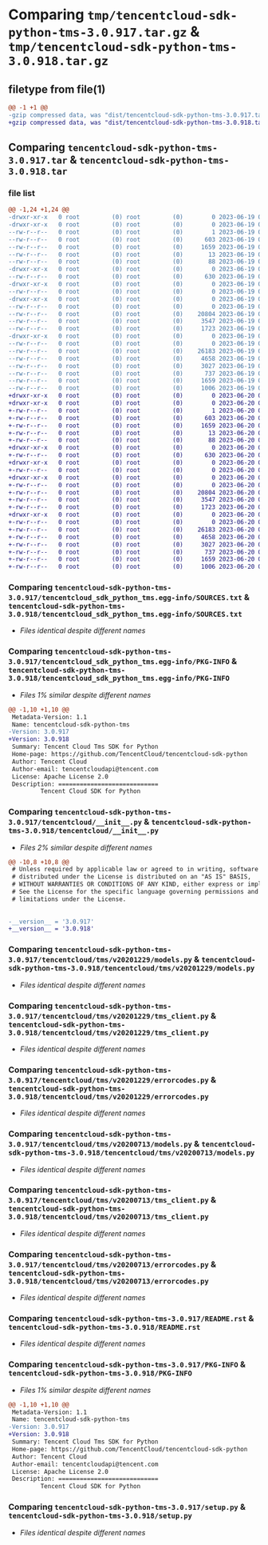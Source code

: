 # Comparing `tmp/tencentcloud-sdk-python-tms-3.0.917.tar.gz` & `tmp/tencentcloud-sdk-python-tms-3.0.918.tar.gz`

## filetype from file(1)

```diff
@@ -1 +1 @@
-gzip compressed data, was "dist/tencentcloud-sdk-python-tms-3.0.917.tar", last modified: Mon Jun 19 00:35:59 2023, max compression
+gzip compressed data, was "dist/tencentcloud-sdk-python-tms-3.0.918.tar", last modified: Tue Jun 20 02:51:10 2023, max compression
```

## Comparing `tencentcloud-sdk-python-tms-3.0.917.tar` & `tencentcloud-sdk-python-tms-3.0.918.tar`

### file list

```diff
@@ -1,24 +1,24 @@
-drwxr-xr-x   0 root         (0) root         (0)        0 2023-06-19 00:35:59.000000 tencentcloud-sdk-python-tms-3.0.917/
-drwxr-xr-x   0 root         (0) root         (0)        0 2023-06-19 00:35:59.000000 tencentcloud-sdk-python-tms-3.0.917/tencentcloud_sdk_python_tms.egg-info/
--rw-r--r--   0 root         (0) root         (0)        1 2023-06-19 00:35:59.000000 tencentcloud-sdk-python-tms-3.0.917/tencentcloud_sdk_python_tms.egg-info/dependency_links.txt
--rw-r--r--   0 root         (0) root         (0)      603 2023-06-19 00:35:59.000000 tencentcloud-sdk-python-tms-3.0.917/tencentcloud_sdk_python_tms.egg-info/SOURCES.txt
--rw-r--r--   0 root         (0) root         (0)     1659 2023-06-19 00:35:59.000000 tencentcloud-sdk-python-tms-3.0.917/tencentcloud_sdk_python_tms.egg-info/PKG-INFO
--rw-r--r--   0 root         (0) root         (0)       13 2023-06-19 00:35:59.000000 tencentcloud-sdk-python-tms-3.0.917/tencentcloud_sdk_python_tms.egg-info/top_level.txt
--rw-r--r--   0 root         (0) root         (0)       88 2023-06-19 00:35:59.000000 tencentcloud-sdk-python-tms-3.0.917/setup.cfg
-drwxr-xr-x   0 root         (0) root         (0)        0 2023-06-19 00:35:59.000000 tencentcloud-sdk-python-tms-3.0.917/tencentcloud/
--rw-r--r--   0 root         (0) root         (0)      630 2023-06-19 00:35:59.000000 tencentcloud-sdk-python-tms-3.0.917/tencentcloud/__init__.py
-drwxr-xr-x   0 root         (0) root         (0)        0 2023-06-19 00:35:59.000000 tencentcloud-sdk-python-tms-3.0.917/tencentcloud/tms/
--rw-r--r--   0 root         (0) root         (0)        0 2023-06-19 00:35:59.000000 tencentcloud-sdk-python-tms-3.0.917/tencentcloud/tms/__init__.py
-drwxr-xr-x   0 root         (0) root         (0)        0 2023-06-19 00:35:59.000000 tencentcloud-sdk-python-tms-3.0.917/tencentcloud/tms/v20201229/
--rw-r--r--   0 root         (0) root         (0)        0 2023-06-19 00:35:59.000000 tencentcloud-sdk-python-tms-3.0.917/tencentcloud/tms/v20201229/__init__.py
--rw-r--r--   0 root         (0) root         (0)    20804 2023-06-19 00:35:59.000000 tencentcloud-sdk-python-tms-3.0.917/tencentcloud/tms/v20201229/models.py
--rw-r--r--   0 root         (0) root         (0)     3547 2023-06-19 00:35:59.000000 tencentcloud-sdk-python-tms-3.0.917/tencentcloud/tms/v20201229/tms_client.py
--rw-r--r--   0 root         (0) root         (0)     1723 2023-06-19 00:35:59.000000 tencentcloud-sdk-python-tms-3.0.917/tencentcloud/tms/v20201229/errorcodes.py
-drwxr-xr-x   0 root         (0) root         (0)        0 2023-06-19 00:35:59.000000 tencentcloud-sdk-python-tms-3.0.917/tencentcloud/tms/v20200713/
--rw-r--r--   0 root         (0) root         (0)        0 2023-06-19 00:35:59.000000 tencentcloud-sdk-python-tms-3.0.917/tencentcloud/tms/v20200713/__init__.py
--rw-r--r--   0 root         (0) root         (0)    26183 2023-06-19 00:35:59.000000 tencentcloud-sdk-python-tms-3.0.917/tencentcloud/tms/v20200713/models.py
--rw-r--r--   0 root         (0) root         (0)     4658 2023-06-19 00:35:59.000000 tencentcloud-sdk-python-tms-3.0.917/tencentcloud/tms/v20200713/tms_client.py
--rw-r--r--   0 root         (0) root         (0)     3027 2023-06-19 00:35:59.000000 tencentcloud-sdk-python-tms-3.0.917/tencentcloud/tms/v20200713/errorcodes.py
--rw-r--r--   0 root         (0) root         (0)      737 2023-06-19 00:35:59.000000 tencentcloud-sdk-python-tms-3.0.917/README.rst
--rw-r--r--   0 root         (0) root         (0)     1659 2023-06-19 00:35:59.000000 tencentcloud-sdk-python-tms-3.0.917/PKG-INFO
--rw-r--r--   0 root         (0) root         (0)     1006 2023-06-19 00:35:59.000000 tencentcloud-sdk-python-tms-3.0.917/setup.py
+drwxr-xr-x   0 root         (0) root         (0)        0 2023-06-20 02:51:10.000000 tencentcloud-sdk-python-tms-3.0.918/
+drwxr-xr-x   0 root         (0) root         (0)        0 2023-06-20 02:51:10.000000 tencentcloud-sdk-python-tms-3.0.918/tencentcloud_sdk_python_tms.egg-info/
+-rw-r--r--   0 root         (0) root         (0)        1 2023-06-20 02:51:10.000000 tencentcloud-sdk-python-tms-3.0.918/tencentcloud_sdk_python_tms.egg-info/dependency_links.txt
+-rw-r--r--   0 root         (0) root         (0)      603 2023-06-20 02:51:10.000000 tencentcloud-sdk-python-tms-3.0.918/tencentcloud_sdk_python_tms.egg-info/SOURCES.txt
+-rw-r--r--   0 root         (0) root         (0)     1659 2023-06-20 02:51:10.000000 tencentcloud-sdk-python-tms-3.0.918/tencentcloud_sdk_python_tms.egg-info/PKG-INFO
+-rw-r--r--   0 root         (0) root         (0)       13 2023-06-20 02:51:10.000000 tencentcloud-sdk-python-tms-3.0.918/tencentcloud_sdk_python_tms.egg-info/top_level.txt
+-rw-r--r--   0 root         (0) root         (0)       88 2023-06-20 02:51:10.000000 tencentcloud-sdk-python-tms-3.0.918/setup.cfg
+drwxr-xr-x   0 root         (0) root         (0)        0 2023-06-20 02:51:10.000000 tencentcloud-sdk-python-tms-3.0.918/tencentcloud/
+-rw-r--r--   0 root         (0) root         (0)      630 2023-06-20 02:51:10.000000 tencentcloud-sdk-python-tms-3.0.918/tencentcloud/__init__.py
+drwxr-xr-x   0 root         (0) root         (0)        0 2023-06-20 02:51:10.000000 tencentcloud-sdk-python-tms-3.0.918/tencentcloud/tms/
+-rw-r--r--   0 root         (0) root         (0)        0 2023-06-20 02:51:10.000000 tencentcloud-sdk-python-tms-3.0.918/tencentcloud/tms/__init__.py
+drwxr-xr-x   0 root         (0) root         (0)        0 2023-06-20 02:51:10.000000 tencentcloud-sdk-python-tms-3.0.918/tencentcloud/tms/v20201229/
+-rw-r--r--   0 root         (0) root         (0)        0 2023-06-20 02:51:10.000000 tencentcloud-sdk-python-tms-3.0.918/tencentcloud/tms/v20201229/__init__.py
+-rw-r--r--   0 root         (0) root         (0)    20804 2023-06-20 02:51:10.000000 tencentcloud-sdk-python-tms-3.0.918/tencentcloud/tms/v20201229/models.py
+-rw-r--r--   0 root         (0) root         (0)     3547 2023-06-20 02:51:10.000000 tencentcloud-sdk-python-tms-3.0.918/tencentcloud/tms/v20201229/tms_client.py
+-rw-r--r--   0 root         (0) root         (0)     1723 2023-06-20 02:51:10.000000 tencentcloud-sdk-python-tms-3.0.918/tencentcloud/tms/v20201229/errorcodes.py
+drwxr-xr-x   0 root         (0) root         (0)        0 2023-06-20 02:51:10.000000 tencentcloud-sdk-python-tms-3.0.918/tencentcloud/tms/v20200713/
+-rw-r--r--   0 root         (0) root         (0)        0 2023-06-20 02:51:10.000000 tencentcloud-sdk-python-tms-3.0.918/tencentcloud/tms/v20200713/__init__.py
+-rw-r--r--   0 root         (0) root         (0)    26183 2023-06-20 02:51:10.000000 tencentcloud-sdk-python-tms-3.0.918/tencentcloud/tms/v20200713/models.py
+-rw-r--r--   0 root         (0) root         (0)     4658 2023-06-20 02:51:10.000000 tencentcloud-sdk-python-tms-3.0.918/tencentcloud/tms/v20200713/tms_client.py
+-rw-r--r--   0 root         (0) root         (0)     3027 2023-06-20 02:51:10.000000 tencentcloud-sdk-python-tms-3.0.918/tencentcloud/tms/v20200713/errorcodes.py
+-rw-r--r--   0 root         (0) root         (0)      737 2023-06-20 02:51:10.000000 tencentcloud-sdk-python-tms-3.0.918/README.rst
+-rw-r--r--   0 root         (0) root         (0)     1659 2023-06-20 02:51:10.000000 tencentcloud-sdk-python-tms-3.0.918/PKG-INFO
+-rw-r--r--   0 root         (0) root         (0)     1006 2023-06-20 02:51:10.000000 tencentcloud-sdk-python-tms-3.0.918/setup.py
```

### Comparing `tencentcloud-sdk-python-tms-3.0.917/tencentcloud_sdk_python_tms.egg-info/SOURCES.txt` & `tencentcloud-sdk-python-tms-3.0.918/tencentcloud_sdk_python_tms.egg-info/SOURCES.txt`

 * *Files identical despite different names*

### Comparing `tencentcloud-sdk-python-tms-3.0.917/tencentcloud_sdk_python_tms.egg-info/PKG-INFO` & `tencentcloud-sdk-python-tms-3.0.918/tencentcloud_sdk_python_tms.egg-info/PKG-INFO`

 * *Files 1% similar despite different names*

```diff
@@ -1,10 +1,10 @@
 Metadata-Version: 1.1
 Name: tencentcloud-sdk-python-tms
-Version: 3.0.917
+Version: 3.0.918
 Summary: Tencent Cloud Tms SDK for Python
 Home-page: https://github.com/TencentCloud/tencentcloud-sdk-python
 Author: Tencent Cloud
 Author-email: tencentcloudapi@tencent.com
 License: Apache License 2.0
 Description: ============================
         Tencent Cloud SDK for Python
```

### Comparing `tencentcloud-sdk-python-tms-3.0.917/tencentcloud/__init__.py` & `tencentcloud-sdk-python-tms-3.0.918/tencentcloud/__init__.py`

 * *Files 2% similar despite different names*

```diff
@@ -10,8 +10,8 @@
 # Unless required by applicable law or agreed to in writing, software
 # distributed under the License is distributed on an "AS IS" BASIS,
 # WITHOUT WARRANTIES OR CONDITIONS OF ANY KIND, either express or implied.
 # See the License for the specific language governing permissions and
 # limitations under the License.
 
 
-__version__ = '3.0.917'
+__version__ = '3.0.918'
```

### Comparing `tencentcloud-sdk-python-tms-3.0.917/tencentcloud/tms/v20201229/models.py` & `tencentcloud-sdk-python-tms-3.0.918/tencentcloud/tms/v20201229/models.py`

 * *Files identical despite different names*

### Comparing `tencentcloud-sdk-python-tms-3.0.917/tencentcloud/tms/v20201229/tms_client.py` & `tencentcloud-sdk-python-tms-3.0.918/tencentcloud/tms/v20201229/tms_client.py`

 * *Files identical despite different names*

### Comparing `tencentcloud-sdk-python-tms-3.0.917/tencentcloud/tms/v20201229/errorcodes.py` & `tencentcloud-sdk-python-tms-3.0.918/tencentcloud/tms/v20201229/errorcodes.py`

 * *Files identical despite different names*

### Comparing `tencentcloud-sdk-python-tms-3.0.917/tencentcloud/tms/v20200713/models.py` & `tencentcloud-sdk-python-tms-3.0.918/tencentcloud/tms/v20200713/models.py`

 * *Files identical despite different names*

### Comparing `tencentcloud-sdk-python-tms-3.0.917/tencentcloud/tms/v20200713/tms_client.py` & `tencentcloud-sdk-python-tms-3.0.918/tencentcloud/tms/v20200713/tms_client.py`

 * *Files identical despite different names*

### Comparing `tencentcloud-sdk-python-tms-3.0.917/tencentcloud/tms/v20200713/errorcodes.py` & `tencentcloud-sdk-python-tms-3.0.918/tencentcloud/tms/v20200713/errorcodes.py`

 * *Files identical despite different names*

### Comparing `tencentcloud-sdk-python-tms-3.0.917/README.rst` & `tencentcloud-sdk-python-tms-3.0.918/README.rst`

 * *Files identical despite different names*

### Comparing `tencentcloud-sdk-python-tms-3.0.917/PKG-INFO` & `tencentcloud-sdk-python-tms-3.0.918/PKG-INFO`

 * *Files 1% similar despite different names*

```diff
@@ -1,10 +1,10 @@
 Metadata-Version: 1.1
 Name: tencentcloud-sdk-python-tms
-Version: 3.0.917
+Version: 3.0.918
 Summary: Tencent Cloud Tms SDK for Python
 Home-page: https://github.com/TencentCloud/tencentcloud-sdk-python
 Author: Tencent Cloud
 Author-email: tencentcloudapi@tencent.com
 License: Apache License 2.0
 Description: ============================
         Tencent Cloud SDK for Python
```

### Comparing `tencentcloud-sdk-python-tms-3.0.917/setup.py` & `tencentcloud-sdk-python-tms-3.0.918/setup.py`

 * *Files identical despite different names*

